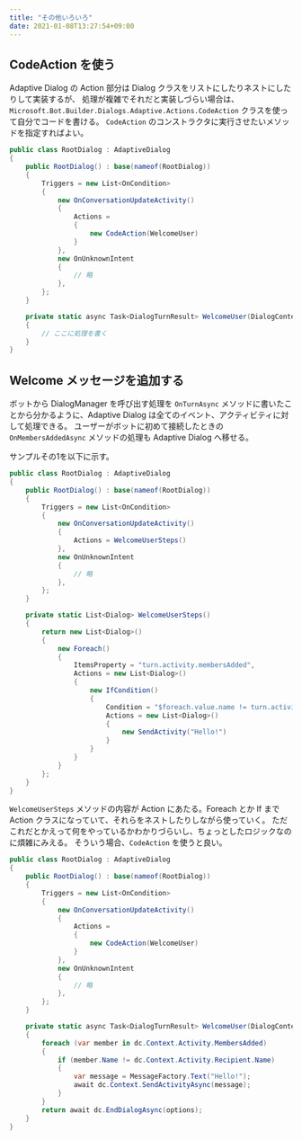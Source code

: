 ```yaml
---
title: "その他いろいろ"
date: 2021-01-08T13:27:54+09:00
---
```


## CodeAction を使う
Adaptive Dialog の Action 部分は Dialog クラスをリストにしたりネストにしたりして実装するが、
処理が複雑でそれだと実装しづらい場合は、`Microsoft.Bot.Builder.Dialogs.Adaptive.Actions.CodeAction` クラスを使って自分でコードを書ける。
`CodeAction` のコンストラクタに実行させたいメソッドを指定すればよい。

```cs
public class RootDialog : AdaptiveDialog
{
    public RootDialog() : base(nameof(RootDialog))
    {
        Triggers = new List<OnCondition>
        {
            new OnConversationUpdateActivity()
            {
                Actions = 
                {
                    new CodeAction(WelcomeUser)
                }
            },
            new OnUnknownIntent
            {
                // 略
            },
        };
    }

    private static async Task<DialogTurnResult> WelcomeUser(DialogContext dc, object options)
    {
        // ここに処理を書く
    }
}
```

## Welcome メッセージを追加する
ボットから DialogManager を呼び出す処理を `OnTurnAsync` メソッドに書いたことから分かるように、Adaptive Dialog は全てのイベント、アクティビティに対して処理できる。
ユーザーがボットに初めて接続したときの `OnMembersAddedAsync` メソッドの処理も Adaptive Dialog へ移せる。

サンプルその1を以下に示す。

```cs
public class RootDialog : AdaptiveDialog
{
    public RootDialog() : base(nameof(RootDialog))
    {
        Triggers = new List<OnCondition>
        {
            new OnConversationUpdateActivity()
            {
                Actions = WelcomeUserSteps()
            },
            new OnUnknownIntent
            {
                // 略
            },
        };
    }

    private static List<Dialog> WelcomeUserSteps()
    {
        return new List<Dialog>()
        {
            new Foreach()
            {
                ItemsProperty = "turn.activity.membersAdded",
                Actions = new List<Dialog>()
                {
                    new IfCondition()
                    {
                        Condition = "$foreach.value.name != turn.activity.recipient.name",
                        Actions = new List<Dialog>()
                        {
                            new SendActivity("Hello!")
                        }
                    }
                }
            }
        };
    }
}
```

`WelcomeUserSteps` メソッドの内容が Action にあたる。Foreach とか If まで Action クラスになっていて、それらをネストしたりしながら使っていく。
ただこれだとかえって何をやっているかわかりづらいし、ちょっとしたロジックなのに煩雑にみえる。
そういう場合、`CodeAction` を使うと良い。

```cs
public class RootDialog : AdaptiveDialog
{
    public RootDialog() : base(nameof(RootDialog))
    {
        Triggers = new List<OnCondition>
        {
            new OnConversationUpdateActivity()
            {
                Actions = 
                {
                    new CodeAction(WelcomeUser)
                }
            },
            new OnUnknownIntent
            {
                // 略
            },
        };
    }

    private static async Task<DialogTurnResult> WelcomeUser(DialogContext dc, object options)
    {
        foreach (var member in dc.Context.Activity.MembersAdded)
        {
            if (member.Name != dc.Context.Activity.Recipient.Name)
            {
                var message = MessageFactory.Text("Hello!");
                await dc.Context.SendActivityAsync(message);
            }
        }
        return await dc.EndDialogAsync(options);
    }
}
```

